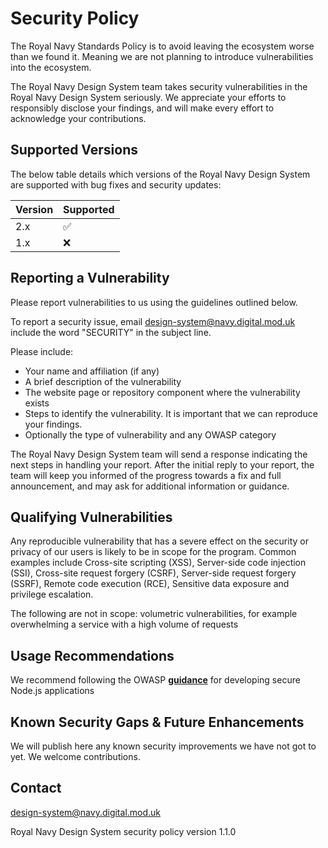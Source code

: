 # Security Policy

The Royal Navy Standards Policy is to avoid leaving the ecosystem worse than we found it. Meaning we are not planning to introduce vulnerabilities into the ecosystem.

The Royal Navy Design System team takes security vulnerabilities in the Royal Navy Design System seriously. We appreciate your efforts to responsibly disclose your findings, and will make every effort to acknowledge your contributions.

## Supported Versions

The below table details which versions of the Royal Navy Design System are supported with bug fixes and security updates:

| Version | Supported          |
| ------- | ------------------ |
| 2.x     | :white_check_mark: |
| 1.x     | :x:                |

## Reporting a Vulnerability

Please report vulnerabilities to us using the guidelines outlined below.

To report a security issue, email design-system@navy.digital.mod.uk include the word "SECURITY" in the subject line.

Please include:

- Your name and affiliation (if any)
- A brief description of the vulnerability
- The website page or repository component where the vulnerability exists
- Steps to identify the vulnerability. It is important that we can reproduce your findings.
- Optionally the type of vulnerability and any OWASP category

The Royal Navy Design System team will send a response indicating the next steps in handling your report. After the initial reply to your report, the team will keep you informed of the progress towards a fix and full announcement, and may ask for additional information or guidance.

## Qualifying Vulnerabilities

Any reproducible vulnerability that has a severe effect on the security or privacy of our users is likely to be in scope for the program. Common examples include Cross-site scripting (XSS), Server-side code injection (SSI), Cross-site request forgery (CSRF), Server-side request forgery (SSRF), Remote code execution (RCE), Sensitive data exposure and privilege escalation.

The following are not in scope:
volumetric vulnerabilities, for example overwhelming a service with a high volume of requests

## Usage Recommendations

We recommend following the OWASP [**guidance**](https://cheatsheetseries.owasp.org/cheatsheets/Nodejs_security_cheat_sheet.html) for developing secure Node.js applications

## Known Security Gaps & Future Enhancements

We will publish here any known security improvements we have not got to yet. We welcome contributions.

## Contact

design-system@navy.digital.mod.uk

Royal Navy Design System security policy version 1.1.0
